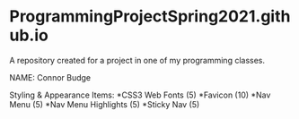 # ProgrammingProjectSpring2021.github.io
A repository created for a project in one of my programming classes.

NAME: Connor Budge

Styling & Appearance Items:
    *CSS3 Web Fonts (5)
    *Favicon (10)
    *Nav Menu (5)
    *Nav Menu Highlights (5)
    *Sticky Nav (5)
